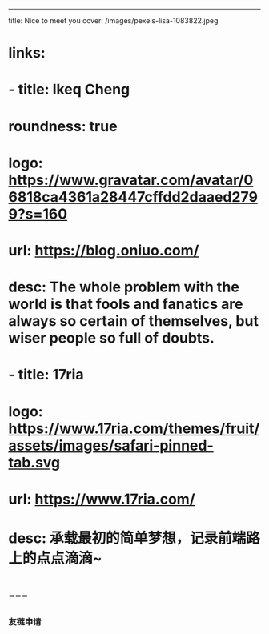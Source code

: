 ---
title: Nice to meet you
cover: /images/pexels-lisa-1083822.jpeg
# links: 
#   - title: Ikeq Cheng
#     roundness: true
#     logo: https://www.gravatar.com/avatar/06818ca4361a28447cffdd2daaed2799?s=160
#     url: https://blog.oniuo.com/
#     desc: The whole problem with the world is that fools and fanatics are always so certain of themselves, but wiser people so full of doubts.
#   - title: 17ria
#     logo: https://www.17ria.com/themes/fruit/assets/images/safari-pinned-tab.svg
#     url: https://www.17ria.com/
#     desc: 承载最初的简单梦想，记录前端路上的点点滴滴~
# ---

### 友链申请